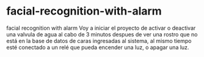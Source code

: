 # facial-recognition-with-alarm
facial recognition with alarm
Voy a iniciar el proyecto de activar o deactivar una valvula de agua al cabo de 3 minutos despues de ver una rostro que no está en la base de datos de caras ingresadas al sistema, al mismo tiempo esté conectado a un relé que pueda encender una luz, o apagar una luz.
